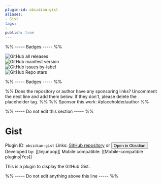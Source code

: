 ```yaml
---
plugin-id: obsidian-gist
aliases:
- Gist
tags: 
- 
publish: true
---
```


%% ----- Badges ----- %%

![GitHub all releases](https://img.shields.io/github/downloads/linjunpop/obsidian-gist/total?color=573E7A&logo=github&style=for-the-badge)   
![GitHub manifest version](https://img.shields.io/github/manifest-json/v/linjunpop/obsidian-gist?color=573E7A&logo=github&style=for-the-badge)   
![GitHub issues by-label](https://img.shields.io/github/issues/linjunpop/obsidian-gist/help%20wanted?color=573E7A&logo=github&style=for-the-badge)   
![GitHub Repo stars](https://img.shields.io/github/stars/linjunpop/obsidian-gist?color=573E7A&logo=github&style=for-the-badge)

%% ----- Badges ----- %%

%% Does the repository or author have any sponsoring links? Uncomment the next line and add them below. If they don't, please delete the placeholder tag. %%
%% Sponsor this work: #placeholder/author %%

%% ----- Do not edit this section ----- %%

# Gist

Plugin ID: `obsidian-gist`
Links: [GitHub repository](https://github.com/linjunpop/obsidian-gist) or [<button id=HH>Open in Obsidian</button>](obsidian://goto-plugin?id=obsidian-gist)
Developed by: [[linjunpop]]
Mobile compatible: [[Mobile-compatible plugins|Yes]]

This is a plugin to display the GitHub Gist.

%% ----- Do not edit anything above this line ----- %% 

